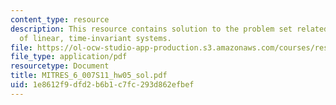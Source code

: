 ```yaml
---
content_type: resource
description: This resource contains solution to the problem set related to properties
  of linear, time-invariant systems.
file: https://ol-ocw-studio-app-production.s3.amazonaws.com/courses/res-6-007-signals-and-systems-spring-2011/1e8612f9dfd2b6b1c7fc293d862efbef_MITRES_6_007S11_hw05_sol.pdf
file_type: application/pdf
resourcetype: Document
title: MITRES_6_007S11_hw05_sol.pdf
uid: 1e8612f9-dfd2-b6b1-c7fc-293d862efbef
---
```

